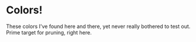 # Colors!
These colors I've found here and there, yet never really bothered to test out.
Prime target for pruning, right here.

